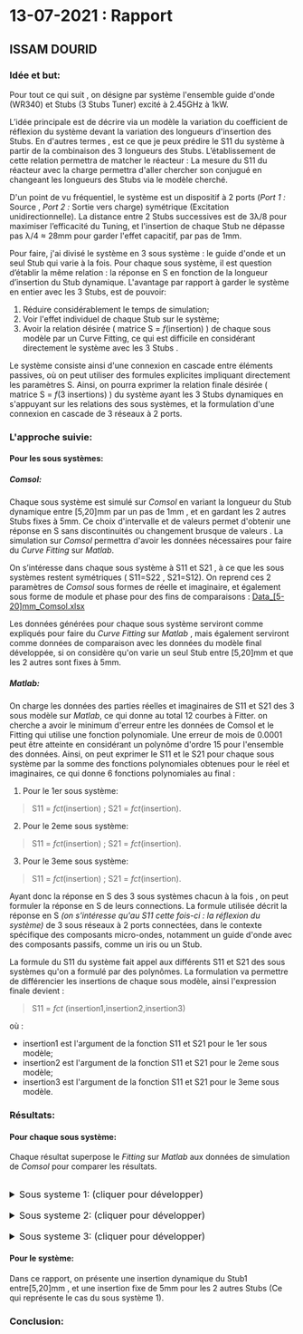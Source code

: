 # 13-07-2021 : Rapport
## ISSAM DOURID


### Idée et but:
Pour tout ce qui suit , on désigne par système l'ensemble guide d'onde (WR340) et Stubs (3 Stubs Tuner) excité à 2.45GHz à 1kW.

L’idée principale est de décrire via un modèle la variation du coefficient de réflexion du système devant la variation des longueurs d'insertion des Stubs. En d'autres termes , est ce que je peux prédire le S11 du système à partir de la combinaison des 3 longueurs des Stubs. L’établissement de cette relation permettra de matcher le réacteur : La mesure du S11 du réacteur avec la charge permettra d'aller chercher son conjugué en changeant les longueurs des Stubs via le modèle cherché.

D'un point de vu fréquentiel, le système est un dispositif à 2 ports (*Port 1 :* Source , *Port 2 :* Sortie vers charge) symétrique (Excitation unidirectionnelle). La distance entre 2 Stubs successives est de 3λ/8 pour maximiser l’efficacité du Tuning, et l'insertion de chaque Stub ne dépasse pas λ/4 ≈ 28mm pour garder l'effet capacitif, par pas de 1mm.

Pour faire, j'ai divisé le système en 3 sous système : le guide d'onde et un seul Stub qui varie à la fois. Pour chaque sous système, il est question d’établir la même relation : la réponse en S en fonction de la longueur d’insertion du Stub dynamique. L'avantage par rapport à garder le système en entier avec les 3 Stubs, est de pouvoir:

 1. Réduire considérablement le temps de simulation;
 2. Voir l'effet individuel de chaque Stub sur le système;
 3. Avoir la relation désirée ( matrice S = *f*(insertion) ) de chaque sous modèle par un Curve Fitting, ce qui est difficile en considérant directement le système avec les 3 Stubs .

Le système consiste ainsi d'une connexion en cascade entre éléments passives, où on peut utiliser des formules explicites impliquant directement les paramètres S. Ainsi, on pourra exprimer la relation finale désirée ( matrice S = *f*(3 insertions) ) du système ayant les 3 Stubs dynamiques en s'appuyant sur les relations des sous systèmes, et la formulation d'une connexion en cascade de 3 réseaux à  2 ports.

### L'approche suivie:
####  Pour les sous systèmes: 
##### Comsol:
Chaque sous système est simulé sur *Comsol* en variant la longueur du Stub dynamique entre [5,20]mm par un pas de 1mm , et en gardant les 2 autres Stubs fixes à 5mm. Ce choix d'intervalle et de valeurs permet d'obtenir une réponse en S sans discontinuités ou changement brusque de valeurs . La simulation sur *Comsol* permettra d'avoir les données nécessaires pour faire du *Curve Fitting* sur *Matlab*. 

On s’intéresse dans chaque sous système à S11 et S21 , à ce que les sous systèmes restent symétriques ( S11=S22 , S21=S12). On reprend ces 2 paramètres de *Comsol* sous formes de réelle et imaginaire, et également sous forme de module et phase pour des fins de comparaisons : [Data_[5-20]mm_Comsol.xlsx](src/Data_[5-20]mm_Comsol.xlsx)

Les données générées pour chaque sous système serviront comme expliqués pour faire du *Curve Fitting* sur *Matlab* , mais également serviront comme données de comparaison avec les données du modèle final développée, si on considère qu'on varie un seul Stub entre [5,20]mm et que les 2 autres sont fixes à 5mm.

##### Matlab:
On charge les données des parties réelles et imaginaires de S11 et S21 des 3 sous modèle sur *Matlab*, ce qui donne au total 12 courbes à Fitter. on cherche a avoir le minimum d'erreur entre les données de Comsol et le Fitting qui utilise une fonction polynomiale. Une erreur de mois de 0.0001 peut être atteinte en considérant un polynôme d'ordre 15 pour l'ensemble des données. Ainsi, on peut exprimer le S11 et le S21 pour chaque sous système par la somme des fonctions polynomiales obtenues pour le réel et imaginaires, ce qui donne 6 fonctions polynomiales au final :

 1. Pour le 1er sous système: 

> S11 = *fct*(insertion) ;
>  S21 = *fct*(insertion).

 2. Pour le 2eme sous système: 

> S11 = *fct*(insertion) ;
>  S21 = *fct*(insertion).

 3. Pour le 3eme sous système: 

> S11 = *fct*(insertion) ;
>  S21 = *fct*(insertion).

Ayant donc la réponse en S des 3 sous systèmes chacun à la fois , on peut formuler la réponse en S de leurs connections. La formule utilisée décrit la réponse en S *(on s’intéresse qu'au S11 cette fois-ci : la réflexion du système)* de 3 sous réseaux à 2 ports connectées, dans le contexte spécifique des composants micro-ondes, notamment un guide d'onde avec des composants passifs, comme un iris ou un Stub.

La formule du S11 du système fait appel aux différents S11 et  S21 des sous systèmes qu'on a formulé par des polynômes. La formulation va permettre de différencier les insertions de chaque sous modèle, ainsi l'expression finale devient : 

> S11 = *fct* (insertion1,insertion2,insertion3)

où :

 -  insertion1 est l'argument de la fonction S11 et S21 pour le 1er sous modèle;
 -  insertion2 est l'argument de la fonction S11 et S21 pour le 2eme sous modèle;
 -  insertion3 est l'argument de la fonction S11 et S21 pour le 3eme sous modèle.

### Résultats:
#### Pour chaque sous système:
Chaque résultat superpose le *Fitting* sur *Matlab* aux données de simulation de *Comsol* pour comparer les résultats.

<br>
<details>
<summary style="font-size: 1.17em"> <!-- Header 3 size -->
Sous systeme 1: (cliquer pour développer)
</summary>

#### réel(S11):
<p align="center">
	<img src="../synthese_implementation/AnalyseMatlab/FP_SAF_HRCS_TREE-2021-07-08/DP/Artix-7FpSafHrcsTreeRapportSyntheseLUT.jpg" alt="Figure 5: Real(S11) : Fitting vs Comsol">
	<br>Figure 5: Imag(S11) : Fitting vs Comsol"
</p>
	
#### Imag(S11):
<p align="center">
	<img src="../synthese_implementation/AnalyseMatlab/FP_SAF_HRCS_TREE-2021-07-08/DP/Artix-7FpSafHrcsTreeRapportSyntheseLUT.jpg" alt="Figure 5: Real(S11) : Fitting vs Comsol">
	<br>Figure 5: Imag(S11) : Fitting vs Comsol"
</p>

#### réel(S21):
<p align="center">
	<img src="../synthese_implementation/AnalyseMatlab/FP_SAF_HRCS_TREE-2021-07-08/DP/Artix-7FpSafHrcsTreeRapportSyntheseLUT.jpg" alt="Figure 5: Real(S11) : Fitting vs Comsol">
	<br>Figure 5: Imag(S11) : Fitting vs Comsol"
</p>
	
#### Imag(S21):
<p align="center">
	<img src="../synthese_implementation/AnalyseMatlab/FP_SAF_HRCS_TREE-2021-07-08/DP/Artix-7FpSafHrcsTreeRapportSyntheseLUT.jpg" alt="Figure 5: Real(S11) : Fitting vs Comsol">
	<br>Figure 5: Imag(S11) : Fitting vs Comsol"
</p>
</details>

<br>
<details>
<summary style="font-size: 1.17em"> <!-- Header 3 size -->
Sous systeme 2: (cliquer pour développer)
</summary>

#### réel(S11):
<p align="center">
	<img src="../synthese_implementation/AnalyseMatlab/FP_SAF_HRCS_TREE-2021-07-08/DP/Artix-7FpSafHrcsTreeRapportSyntheseLUT.jpg" alt="Figure 5: Real(S11) : Fitting vs Comsol">
	<br>Figure 5: Imag(S11) : Fitting vs Comsol"
</p>
	
#### Imag(S11):
<p align="center">
	<img src="../synthese_implementation/AnalyseMatlab/FP_SAF_HRCS_TREE-2021-07-08/DP/Artix-7FpSafHrcsTreeRapportSyntheseLUT.jpg" alt="Figure 6: Imag(S11) : Fitting vs Comsol">
	<br>Figure 6: Imag(S11) : Fitting vs Comsol"
</p>

#### réel(S21):
<p align="center">
	<img src="../synthese_implementation/AnalyseMatlab/FP_SAF_HRCS_TREE-2021-07-08/DP/Artix-7FpSafHrcsTreeRapportSyntheseLUT.jpg" alt="Figure 5: Real(S11) : Fitting vs Comsol">
	<br>Figure 5: Imag(S11) : Fitting vs Comsol"
</p>
	
#### Imag(S21):
<p align="center">
	<img src="../synthese_implementation/AnalyseMatlab/FP_SAF_HRCS_TREE-2021-07-08/DP/Artix-7FpSafHrcsTreeRapportSyntheseLUT.jpg" alt="Figure 5: Real(S11) : Fitting vs Comsol">
	<br>Figure 5: Imag(S11) : Fitting vs Comsol"
</p>
</details>

<br>
<details>
<summary style="font-size: 1.17em"> <!-- Header 3 size -->
Sous systeme 3: (cliquer pour développer)
</summary>

#### réel(S11):
<p align="center">
	<img src="../synthese_implementation/AnalyseMatlab/FP_SAF_HRCS_TREE-2021-07-08/DP/Artix-7FpSafHrcsTreeRapportSyntheseLUT.jpg" alt="Figure 5: Real(S11) : Fitting vs Comsol">
	<br>Figure 5: Imag(S11) : Fitting vs Comsol"
</p>
	
#### Imag(S11):
<p align="center">
	<img src="../synthese_implementation/AnalyseMatlab/FP_SAF_HRCS_TREE-2021-07-08/DP/Artix-7FpSafHrcsTreeRapportSyntheseLUT.jpg" alt="Figure 5: Real(S11) : Fitting vs Comsol">
	<br>Figure 5: Imag(S11) : Fitting vs Comsol"
</p>

#### réel(S21):
<p align="center">
	<img src="../synthese_implementation/AnalyseMatlab/FP_SAF_HRCS_TREE-2021-07-08/DP/Artix-7FpSafHrcsTreeRapportSyntheseLUT.jpg" alt="Figure 5: Real(S11) : Fitting vs Comsol">
	<br>Figure 5: Imag(S11) : Fitting vs Comsol"
</p>
	
#### Imag(S21):
<p align="center">
	<img src="../synthese_implementation/AnalyseMatlab/FP_SAF_HRCS_TREE-2021-07-08/DP/Artix-7FpSafHrcsTreeRapportSyntheseLUT.jpg" alt="Figure 5: Real(S11) : Fitting vs Comsol">
	<br>Figure 5: Imag(S11) : Fitting vs Comsol"
</p>
</details>

#### Pour le système:
Dans ce rapport, on présente une insertion dynamique du Stub1 entre[5,20]mm , et une insertion fixe de 5mm pour les 2 autres Stubs (Ce qui représente le cas du sous système 1).

### Conclusion:

